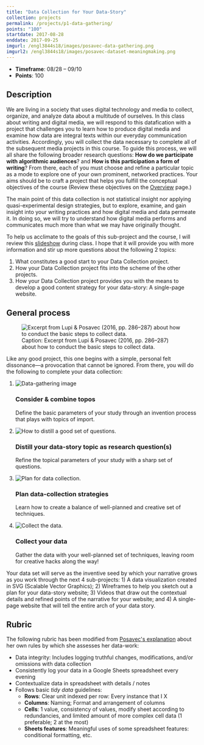 ```yaml
---
title: "Data Collection for Your Data-Story"
collection: projects
permalink: /projects/p1-data-gathering/
points: "100"
startdate: 2017-08-28
enddate: 2017-09-25
imgurl: /engl3844s18/images/posavec-data-gathering.png
imgurl2: /engl3844s18/images/posavec-dataset-meaningmaking.png
---
```


<ul class="project-top-info">
  <li>
    <b>Timeframe</b>: 08/28 &ndash; 09/10</li>
  <li>
    <b>Points</b>: 100</li>
</ul>

## Description

We are living in a society that uses digital technology and media to collect, organize, and analyze data about a multitude of ourselves. In this class about writing and digital media, we will respond to this datafication with a project that challenges you to learn how to produce digital media and examine how data are integral texts within our everyday communication activities. Accordingly, you will collect the data necessary to complete all of the subsequent media projects in this course. To guide this process, we will all share the following broader research questions: **How do we participate with algorithmic audiences**? and **How is this participation a form of writing**? From there, each of you must choose and refine a particular topic as a mode to explore one of your own prominent, networked practices. Your aims should be to craft a project that helps you fulfill the conceptual objectives of the course (Review these objectives on the [Overview](/#conceptual-objectives) page.)

The main point of this data collection is not statistical insight nor applying quasi-experimental design strategies, but to explore, examine, and gain insight into your writing practices and how digital media and data permeate it. In doing so, we will try to understand how digital media performs and communicates much more than what we may have originally thought.

To help us acclimate to the goals of this sub-project and the course, I will review this [slideshow](https://docs.google.com/presentation/d/18c3SVpuc_m8mxHyvwAaf-wm1SPUTxYt-ZykAKx0zbJA/edit?usp=sharing) during class. I hope that it will provide you with more information and stir up more questions about the following 2 topics:

  1. What constitutes a good start to your Data Collection project.
  2. How your Data Collection project fits into the scheme of the other projects.
  3. How your Data Collection project provides you with the means to develop a good content strategy for your data-story: A single-page website.

## General process

<figure id="twitter-css-body" class="figure-inline proj-img">
  <img src="/engl3844s18/images/deardata-data-process-1.png" alt="Excerpt from Lupi &amp; Posavec (2016, pp. 286&ndash;287) about how to conduct the basic steps to collect data." />
  <figcaption>
    Caption: Excerpt from Lupi &amp; Posavec (2016, pp. 286&ndash;287) about how to conduct the basic steps to collect data.
  </figcaption>
</figure>

Like any good project, this one begins with a simple, personal felt dissonance&mdash;a provocation that cannot be ignored. From there, you will do the following to complete your data collection:

<ol class="visual-list">
  <li>
    <img class="image" src="/engl3844s18/images/3844-datastory-topos.png" alt="Data-gathering image" />
    <div class="content">
      <h3>Consider &amp; combine topos</h3>
      <p>
        Define the basic parameters of your study through an invention process that plays with topics of import.</p>
    </div>
  </li>
  <li>
    <img class="image" src="/engl3844s18/images/deardata-data-process-question.jpg" alt="How to distill a good set of questions." />
    <div class="content">
      <h3>Distill your data-story topic as research question(s)</h3>
      <p>Refine the topical parameters of your study with a sharp set of questions.</p>
    </div>
  </li>
  <li>
    <img class="image" src="/engl3844s18/images/deardata-data-process-collectionplan.png" alt="Plan for data collection." />
    <div class="content">
      <h3>Plan data-collection strategies</h3>
      <p>Learn how to create a balance of well-planned and creative set of techniques.</p>
    </div>
  </li>
  <li>
    <img class="image" src="/engl3844s18/images/posavec-data-gathering.png" alt="Collect the data." />
    <div class="content">
      <h3>Collect your data</h3>
      <p>Gather the data with your well-planned set of techniques, leaving room for creative hacks along the way!</p>
    </div>
  </li>
</ol>

Your data set will serve as the inventive seed by which your narrative grows as you work through the next 4 sub-projects: 1) A data visualization created in SVG (Scalable Vector Graphics); 2) Wireframes to help you sketch out a plan for your data-story website; 3) Videos that draw out the contextual details and refined points of the narrative for your website; and 4) A single-page website that will tell the entire arch of your data story.

## Rubric

The following rubric has been modified from <a href="https://youtu.be/dwj22Fm3n5g?t=799" target="_blank">Posavec's explanation</a> about her own rules by which she assesses her data-work:

<ul>
  <li>
    Data integrity: Includes logging truthful changes, modifications, and/or omissions with data collection</li>
  <li>
    Consistently log your data in a Google Sheets spreadsheet every evening</li>
  <li>
    Contextualize data in spreadsheet with details / notes</li>
  <li>
    Follows basic <i>tidy data</i> guidelines:
      <ul>
        <li><b>Rows</b>: Clear unit indexed per row: Every instance that I X</li>
        <li><b>Columns</b>: Naming; Format and arrangement of columns</li>
        <li><b>Cells</b>: 1 value, consistency of values, modify sheet according to redundancies, and limited amount of more complex cell data (1 preferable; 2 at the most)</li>
        <li><b>Sheets features</b>: Meaningful uses of some spreadsheet features: conditional formatting, etc.</li>
      </ul>
  </li>
</ul>
